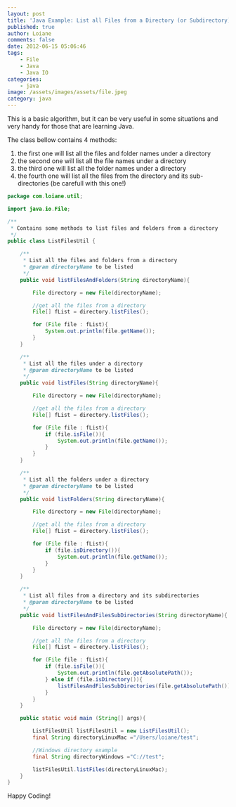 ```yaml
---
layout: post
title: 'Java Example: List all Files from a Directory (or Subdirectory)'
published: true
author: Loiane
comments: false
date: 2012-06-15 05:06:46
tags:
    - File
    - Java
    - Java IO
categories:
    - java
image: /assets/images/assets/file.jpeg
category: java   
---
```


This is a basic algorithm, but it can be very useful in some situations and very handy for those that are learning Java.

The class bellow contains 4 methods:

  1. the first one will list all the files and folder names under a directory
  2. the second one will list all the file names under a directory
  3. the third one will list all the folder names under a directory
  4. the fourth one will list all the files from the directory and its sub-directories (be carefull with this one!)

```java
package com.loiane.util;

import java.io.File;

/**
 * Contains some methods to list files and folders from a directory
 */
public class ListFilesUtil {

	/**
	 * List all the files and folders from a directory
	 * @param directoryName to be listed
	 */
	public void listFilesAndFolders(String directoryName){

		File directory = new File(directoryName);

		//get all the files from a directory
		File[] fList = directory.listFiles();

		for (File file : fList){
			System.out.println(file.getName());
		}
	}

	/**
	 * List all the files under a directory
	 * @param directoryName to be listed
	 */
	public void listFiles(String directoryName){

		File directory = new File(directoryName);

		//get all the files from a directory
		File[] fList = directory.listFiles();

		for (File file : fList){
			if (file.isFile()){
				System.out.println(file.getName());
			}
		}
	}

	/**
	 * List all the folders under a directory
	 * @param directoryName to be listed
	 */
	public void listFolders(String directoryName){

		File directory = new File(directoryName);

		//get all the files from a directory
		File[] fList = directory.listFiles();

		for (File file : fList){
			if (file.isDirectory()){
				System.out.println(file.getName());
			}
		}
	}

	/**
	 * List all files from a directory and its subdirectories
	 * @param directoryName to be listed
	 */
	public void listFilesAndFilesSubDirectories(String directoryName){

		File directory = new File(directoryName);

		//get all the files from a directory
		File[] fList = directory.listFiles();

		for (File file : fList){
			if (file.isFile()){
				System.out.println(file.getAbsolutePath());
			} else if (file.isDirectory()){
				listFilesAndFilesSubDirectories(file.getAbsolutePath());
			}
		}
	}

	public static void main (String[] args){

		ListFilesUtil listFilesUtil = new ListFilesUtil();
		final String directoryLinuxMac ="/Users/loiane/test";

		//Windows directory example
		final String directoryWindows ="C://test";

		listFilesUtil.listFiles(directoryLinuxMac);
	}
}
```

Happy Coding! 
